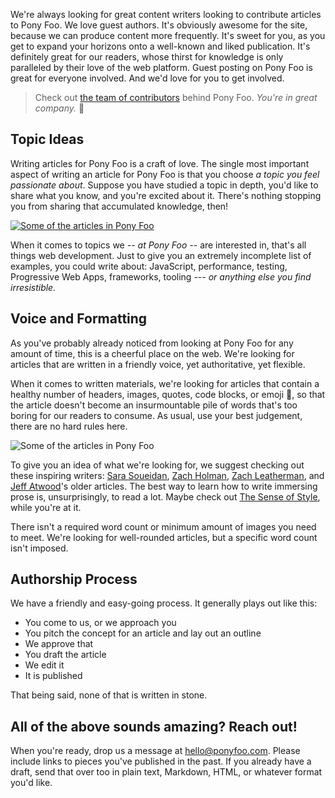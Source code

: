 We're always looking for great content writers looking to contribute articles to Pony Foo. We love guest authors. It's obviously awesome for the site, because we can produce content more frequently. It's sweet for you, as you get to expand your horizons onto a well-known and liked publication. It's definitely great for our readers, whose thirst for knowledge is only paralleled by their love of the web platform. Guest posting on Pony Foo is great for everyone involved. And we'd love for you to get involved.

> Check out [the team of contributors][team] behind Pony Foo. _You're in great company._ 🦄

## Topic Ideas

Writing articles for Pony Foo is a craft of love. The single most important aspect of writing an article for Pony Foo is that you choose *a topic you feel passionate about*. Suppose you have studied a topic in depth, you'd like to share what you know, and you're excited about it. There's nothing stopping you from sharing that accumulated knowledge, then!

[![Some of the articles in Pony Foo][articles]][es6]

When it comes to topics we _-- at Pony Foo --_ are interested in, that's all things web development. Just to give you an extremely incomplete list of examples, you could write about: JavaScript, performance, testing, Progressive Web Apps, frameworks, tooling _--- or anything else you find irresistible._

## Voice and Formatting

As you've probably already noticed from looking at Pony Foo for any amount of time, this is a cheerful place on the web. We're looking for articles that are written in a friendly voice, yet authoritative, yet flexible.

When it comes to written materials, we're looking for articles that contain a healthy number of headers, images, quotes, code blocks, or emoji 🎉, so that the article doesn't become an insurmountable pile of words that's too boring for our readers to consume. As usual, use your best judgement, there are no hard rules here.

![Some of the articles in Pony Foo][banner]

To give you an idea of what we're looking for, we suggest checking out these inspiring writers: [Sara Soueidan][sara], [Zach Holman][holman], [Zach Leatherman][zach], and [Jeff Atwood][jeff]'s older articles. The best way to learn how to write immersing prose is, unsurprisingly, to read a lot. Maybe check out [The Sense of Style][sense], while you're at it.

There isn't a required word count or minimum amount of images you need to meet. We're looking for well-rounded articles, but a specific word count isn't imposed.

## Authorship Process

We have a friendly and easy-going process. It generally plays out like this:

- You come to us, or we approach you
- You pitch the concept for an article and lay out an outline
- We approve that
- You draft the article
- We edit it
- It is published

That being said, none of that is written in stone.

## All of the above sounds amazing? Reach out!

When you're ready, drop us a message at [hello@ponyfoo.com][hello]. Please include links to pieces you've published in the past. If you already have a draft, send that over too in plain text, Markdown, HTML, or whatever format you'd like.

[hello]: hello@ponyfoo.com "Say hello!"
[jeff]: https://blog.codinghorror.com/ "Coding Horror Blog"
[sara]: https://sarasoueidan.com/articles/ "Sara Soueidan's articles"
[zach]: https://www.zachleat.com/ "Zach Leatherman's articles"
[holman]: https://zachholman.com/ "Zach Holman's posts"
[sense]: http://amzn.to/1PMIQz5 "The Sense of Style: The Thinking Person's Guide to Writing in the 21st Century"
[es6]: /articles/tagged/es6 "Articles tagged 'es6' on Pony Foo"
[articles]: /img/articles.png
[banner]: /img/banner.png
[team]: /contributors "See existing contributors"
